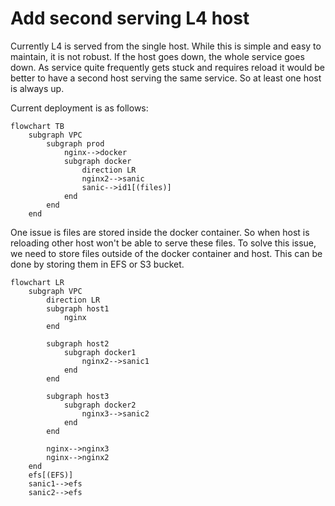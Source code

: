 
# Add second serving L4 host

Currently L4 is served from the single host. While this is simple and easy to maintain, it is not robust.
If the host goes down, the whole service goes down. As service quite frequently gets stuck and requires reload
it would be better to have a second host serving the same service. So at least one host is always up.

Current deployment is as follows:

```mermaid
flowchart TB
    subgraph VPC
        subgraph prod
            nginx-->docker
            subgraph docker
                direction LR
                nginx2-->sanic
                sanic-->id1[(files)]
            end
        end
    end
```

One issue is files are stored inside the docker container. So when host is reloading other host won't be able to serve
these files. To solve this issue, we need to store files outside of the docker container and host.
This can be done by storing them in EFS or S3 bucket. 

```mermaid
flowchart LR
    subgraph VPC
        direction LR
        subgraph host1
            nginx
        end

        subgraph host2
            subgraph docker1
                nginx2-->sanic1
            end
        end
        
        subgraph host3
            subgraph docker2
                nginx3-->sanic2
            end
        end
        
        nginx-->nginx3
        nginx-->nginx2
    end
    efs[(EFS)]
    sanic1-->efs
    sanic2-->efs
```